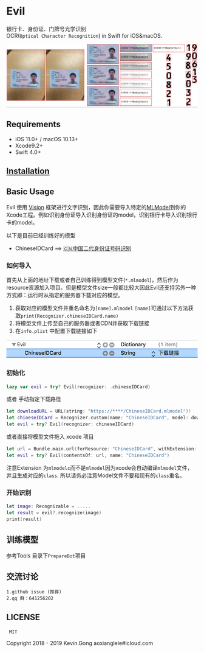# Evil

银行卡、身份证、门牌号光学识别  
OCR(`Optical Character Recognition`) in Swift for iOS&macOS.

![debug image](.images/evil-debug.png)

##  Requirements

 - iOS 11.0+ / macOS 10.13+
 - Xcode9.2+
 - Swift 4.0+

## [Installation](installation.md)

## Basic Usage

Evil 使用 [Vision](https://developer.apple.com/documentation/vision) 框架进行文字识别，因此你需要导入特定的[MLModel](https://developer.apple.com/documentation/coreml/mlmodel)到你的Xcode工程。例如识别身份证导入识别身份证的model，识别银行卡导入识别银行卡的model。

以下是目前已经训练好的模型

 - ChineseIDCard ==>  [🇨🇳中国二代身份证号码识别](http://ou5pk1mdu.bkt.clouddn.com/ChineseIDCard.mlmodel)

### 如何导入

首先从上面的地址下载或者自己训练得到模型文件(`*.mlmodel`)，然后作为resource资源加入项目。但是模型文件size一般都比较大因此Evil还支持另外一种方式即：运行时从指定的服务器下载对应的模型。

 1.  获取对应的模型文件并重名命名为`[name].mlmodel` 
     `[name]`可通过以下方法获取`print(Recognizer.chineseIDCard.name)`
2. 将模型文件上传至自己的服务器或者CDN并获取下载链接
3. 在`info.plist` 中配置下载链接如下

![info.plist](.images/evil-download.png)

### 初始化

``` Swift
lazy var evil = try? Evil(recognizer: .chineseIDCard)
```

或者 手动指定下载路径

``` Swift
let downloadURL = URL(string: "https://****/ChineseIDCard.mlmodel")!
let chineseIDCard = Recognizer.custom(name: "ChineseIDCard", model: downloadURL, needComplie: true, processor: Recognizer.cropChineseIDCardNumberArea)
let evil = try? Evil(recognizer: chineseIDCard)
```

或者直接将模型文件拖入 xcode 项目
``` Swift
let url = Bundle.main.url(forResource: "ChineseIDCard", withExtension: "mlmodelc")!
let evil = try? Evil(contentsOf: url, name: "ChineseIDCard")
```
注意Extension 为`mlmodelc`而不是`mlmodel`因为xcode会自动编译`mlmodel`文件，并且生成对应的`class`. 所以请务必注意Model文件不要和现有的`class`重名。

### 开始识别

``` Swift
let image: Recognizable = .....
let result = evil?.recognize(image)
print(result)
```

## 训练模型
参考Tools 目录下`PrepareBot`项目

## 交流讨论
	1.github issue (推荐)
	2.qq 群：641256202

## LICENSE
	 MIT

Copyright 2018 - 2019 Kevin.Gong aoxianglele#icloud.com
